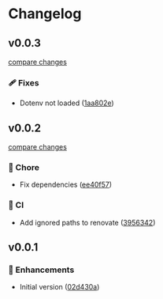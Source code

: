 # Changelog

## v0.0.3

[compare changes](https://github.com/jcamp-code/release-it-dotnet/compare/v0.0.2...v0.0.3)

### 🩹 Fixes

- Dotenv not loaded ([1aa802e](https://github.com/jcamp-code/release-it-dotnet/commit/1aa802e))

## v0.0.2

[compare changes](https://github.com/jcamp-code/release-it-dotnet/compare/v0.0.1...v0.0.2)

### 🏡 Chore

- Fix dependencies ([ee40f57](https://github.com/jcamp-code/release-it-dotnet/commit/ee40f57))

### 🤖 CI

- Add ignored paths to renovate ([3956342](https://github.com/jcamp-code/release-it-dotnet/commit/3956342))

## v0.0.1

### 🚀 Enhancements

- Initial version ([02d430a](https://github.com/jcamp-code/release-it-dotnet/commit/02d430a))
